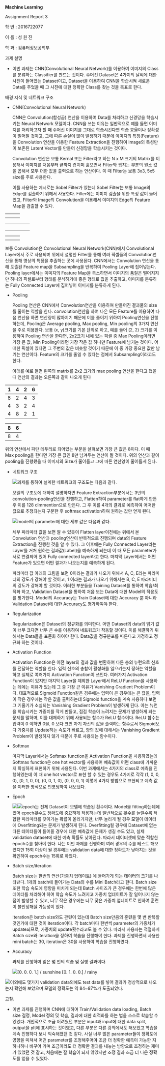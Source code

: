 **Machine Learning**

Assignment Report 3

학 번 : 2016722077

이 름 : 성 원 진

학 과 : 컴퓨터정보공학부

과제 설명

-   이번 과제는 CNN(Convolutional Neural Network)를 이용하여 이미지의 Class를 분류하는 Classifier를 만드는 것이다. 주어진 Dataset은 4가지의 날씨에 대한 사진이 들어있는 Dataset이고, Dataset을 이용하여 CNN을 학습시켜 새로운 Data를 주었을 때 그 사진에 대한 정확한 Class를 찾는 것을 목표로 한다.

배경 지식 및 네트워크 구조

-   CNN(Convolutional Neural Network)

    CNN은 Convolution(합성곱) 연산을 이용하여 Data를 처리하고 신경망을 학습시키는 Neural Network 모델이다. CNN을 쓰는 이유는 일반적으로 예를 들면 이미지를 처리하고자 할 때 주어진 이미지를 그대로 학습시킨다면 학습 효율이나 정확성이 떨어질 것이고, 그에 따른 손실이 많이 발생하기 때문에 이미지의 특징(Feature)을 Convolution 연산을 이용한 Feature Extraction을 진행하여 Image의 특성만이 보존된 Latent Vector를 만들어 신경망을 학습시키는 것이다.

    Convolution 연산은 보통 Kernal 또는 Filter라고 하는 N x M 크기의 Matrix를 이용해서 이미지를 처음부터 끝까지 겹치며 훑으면서 Filter와 겹치는 부분의 원소 값을 곱해서 모두 더한 값을 출력으로 하는 연산이다. 이 때 Filter는 보통 3x3, 5x5 size를 주로 사용한다.

    이를 사용하는 예시로는 Sobel Filter가 있는데 Sobel Filter는 보통 Image의 Edge를 검출하기 위해서 사용한다. Filter에는 이미지 검출을 위한 특정 값이 들어있고, Filter와 Image의 Convolution을 이용해서 이미지의 Edge의 Feature Map을 검출할 수 있다.

|   |   |   |
|---|---|---|
|   |   |   |
|   |   |   |

|   |   |   |   |   |
|---|---|---|---|---|
|   |   |   |   |   |
|   |   |   |   |   |
|   |   |   |   |   |
|   |   |   |   |   |

|   |   |   |
|---|---|---|
|   |   |   |
|   |   |   |

보통 Convolution은 Convolutional Neural Network(CNN)에서 Convolutional Layer에서 주로 사용되며 위에서 설명한 Filter를 통해 여러 픽셀들의 Convolution연산을 통해 영상의 특징을 추출하는 곳에 사용된다. CNN에서는 Convolution 연산을 통해 도출된 Feature map을 Subsampling을 반복하여 Pooling Layer에 집어넣는다. Pooling layer에서는 이미지의 Feature Map을 축소하면서 이미지의 품질은 떨어지지만 하나의 픽셀로부터 형태를 분석하기에 좋은 형태로 값을 추출하고, 이미지를 분류하는 Fully Connected Layer에 집어넣어 이미지를 분류하게 된다.

-   Pooling

    Pooling 연산은 CNN에서 Convolution연산을 이용하여 만들어진 결과물의 size를 줄이는 역할을 한다. convolution연산을 하여 나온 모든 Feature를 이용하여 다음 연산을 하면 연산량이 많아지기 때문에 이를 줄이기 위하여 Pooling연산을 진행하는데, Pooling은 Average pooling, Max pooling, Min pooling의 3가지 연산을 주로 이용한다. 보통 (x, y)크기를 기본 단위로 하고, 예를 들어 (2, 2) 크기를 이용하여 Pooling 연산을 한다면, 2x2크기 내에 있는 픽셀 중 Max Pooling이라면 가장 큰 값, Min Pooling이라면 가장 작은 값 하나만 Feature에 남기는 것이다. 어떠한 픽셀이 있다면 그 주변의 값은 비슷할 것이기 때문에 이 중 가장 중요한 값만 남기는 연산이다. Feature의 크기를 줄일 수 있다는 점에서 Subsampling이라고도 한다.

    아래를 예로 들면 왼쪽의 matrix를 2x2 크기의 max pooling 연산을 한다고 했을 때 연산의 결과는 오른쪽과 같이 나오게 된다

| 1 | 4 | 2 | 6 |
|---|---|---|---|
| 8 | 2 | 4 | 3 |
| 4 | 3 | 2 | 4 |
| 4 | 8 | 2 | 1 |

| 8 | 6 |
|---|---|
| 8 | 4 |

위의 연산에서 파란 테두리로 되어있는 부분을 살펴보면 가장 큰 값은 8이다. 이 때 Max pooling을 한다면 가장 큰 값인 8만 남겨두는 연산이 될 것이다. 위의 연산과 같이 pooling을 진행했을 때 이미지의 Size가 줄어들고 그에 따른 연산양이 줄어들게 된다.

-   네트워크 구조

    ![](media/f82d39b94398e33b10fc3c8145cb5d7e.jpeg)과제를 통하여 설계한 네트워크의 구조도는 다음과 같다.

    모델의 구조도에 대하여 설명하자면 Feature Extraction부분에서는 3번의 convolution-pooling연산을 진행하고, Flatten하여 parameter를 flat하게 만든 후 이를 128 dimmention으로 만든다. 그 후 이를 4개의 결과로 예측하여 어떠한 값으로 추정되는지 구분한 후 softmax activation하여 원하는 값만 얻게 된다.

    ![](media/1b0cb22b507498529401510a8898f59e.png)model의 parameter에 대한 세부 값은 다음과 같다.

    세부 파라미터 값을 보면 알 수 있듯이 Flatten layer이전에는 위에서 본 Convolution 연산과 pooling연산이 반복적으로 진행되며 data의 Feature Extraction을 진행한 것을 알 수 있다. 그 이후에는 Fully Connected Layer라는 Layer를 거쳐 원하는 결과값(Label)을 예측하게 되는데 이 때 모든 parameter가 서로 연결되어 있어 Fully connected layer라고 한다. 마지막 Layer에서는 어떤 Feature가 있으면 어떤 결과가 나오는지를 예측하게 된다.

    파라미터 값 아래의 그림을 보면 0이라는 결과가 나오기 위해서 A, C, E라는 파라미터의 강도가 강해야 할 것이고, 1 이라는 결과가 나오기 위해서는 B, C, E 파라미터의 강도가 강해야 할 것이다. 이러한 부분들을 Training Dataset를 통하여 학습/최적화 하고, Validation Dataset을 통하여 처음 보는 Data에 대한 Model의 적응도를 평가한다. Model의 Accuracy는 Train Dataset에 대한 Accuracy 뿐 아니라 Validation Dataset에 대한 Accuracy도 평가하여야 한다.

-   Regularization

    Regularization은 Dataset의 정규화를 의미한다. 어떤 Dataset의 data의 밝기 값이 너무 크다면 너무 큰 수를 이용하여 네트워크가 작동할 것이다. 이를 해결하기 위해서는 Data들을 표준화 하여야 한다. Data값을 정규분포를 따른다고 가정하고 정규화 하는 것이다.

-   Activation Function

    Activation Function은 이전 layer의 결과 값을 변환하여 다른 층의 뉴런으로 신호를 전달하는 역할을 한다. 입력 신호의 총합이 활성화를 일으키는지 정하는 역할을 하고 실제로 여러가지 Activation Function이 쓰인다. 여러가지 Activation Function이 있지만 마지막 Layer을 제외한 Layer에서 ReLU Function을 사용하는 데에는 이유가 있는데 그 중 가장 큰 이유가 Vanishing Gradient Problem이다. 대표적으로 Sigmoid Function같은 경우에는 입력이 큰 경우에는 큰 값을, 입력이 작은 경우에는 작은 값을 출력하는데 Sigmoid function을 계속 사용하다 보면 그 기울기가 소실되는 Vanishing Gradient Problem이 발생하게 된다. 이는 뉴런을 학습시키는 가중치를 작게 만들고, 점점 학습이 느려지는 문제가 발생하게 되는 문제를 말하며, 이를 대체하기 위해 사용되는 함수가 ReLU 함수이다. ReLU 함수는 입력이 0 이하면 0을, 0 보다 크면 자기 자신의 값을 출력하는 함수로서 Sigmoid보다 가중치를 Update하는 속도가 빠르고, 양의 값에 대해서는 Vanishing Gradient Problem이 발생하지 않기 때문에 주로 사용되는 함수이다.

-   Softmax

    마지막 Layer에서는 Softmax function을 Activation Function을 사용하였는데 Softmax function은 one hot vector를 사용하여 예측값이 어떤 class에 가까운지 확실하게 표현하기 위해 사용된다. 이번 과제에서는 4가지의 class로 예측을 진행하였는데 이 때 one hot vector로 표현 할 수 있는 경우도 4가지로 각각 (1, 0, 0, 0), (0, 1, 0, 0), (0, 0, 1, 0), (0, 0, 0, 1) 이렇게 4가지 방법으로 표현되고 예측 값을 이러한 방식으로 인코딩하여 내보낸다.

-   Epoch

    ![](media/ecbd5084f7cea267b5afde7382b35a8d.png)![](media/7a1bbbf6e74bace1b70faf5d568e8fde.png)epoch는 전체 Dataset이 모델에 학습된 횟수이다. Model을 fitting하는데에 있어 epoch횟수도 정확도에 중요하게 작용하는데 일반적으로 횟수를 늘릴수록 적합한 파라미터를 찾아가는 확률이 올라가지만, 너무 늘리게 될 경우 모델이 데이터에 Overfitting되는 문제가 발생하게 된다. Overfitting될 경우에 Dataset에 없는 다른 데이터들이 들어올 경우에 대한 예측값에 문제가 생길 수도 있고, 실제 validation dataset에 대한 예측 확률도 낮아진다. 따라서 데이터셋에 맞춘 적합한 epoch수를 찾아야 한다. 나는 이번 과제를 진행하며 여러 경우의 수를 테스트 해보았지만 15회 이상이 될 경우에는 validation data에 대한 정확도가 낮아지는 것을 확인하여 epoch수는 15회로 하였다.

-   Batch size/iteration

    Batch size는 한번의 연산(가중치 업데이트) 에 들어가게 되는 데이터의 크기를 나타낸다. 1개의 batch에 들어가는 Data의 수를 Mini Batch라고 한다. Batch size 또한 학습 속도에 영향을 미치게 되는데 Batch 사이즈가 큰 경우에는 한번에 많은 데이터를 처리해야 하여 학습 속도가 느려지고 가중치 업데이트가 잘 일어나지 않는 점이 발생할 수 있고, 너무 작은 경우에는 너무 잦은 가중치 업데이트로 인하여 훈련이 불안정해질 가능성이 있다.

    Iteration은 batch size와도 관련이 있는데 Batch size만큼의 훈련을 몇 번 반복할 것인가에 대한 것이 iteration이다. 각 batch마다 한번씩 parameter의 가중치가 update되므로, 가중치의 update횟수라고도 볼 수 있다. 따라서 사용자는 적절하게 Batch size와 iteration을 정하여 학습을 진행해야 한다. 과제를 진행하면서 사용한 mini batch는 30, iteration은 30을 사용하여 학습을 진행하였다.

-   Accuracy

    과제를 진행하며 얻은 몇 번의 학습 및 실행 결과이다.

    ![](media/9982a9e7cf5ae20e5a22e31e856079e6.png)[0. 0. 0. 1.] / sunshine [0. 1. 0. 0.] / rainy

![](media/039c32888b4db403f02ce2d62749631e.png)이외에도 몇가지 validation data외에도 test data를 넣어 결과가 정상적으로 나오는지 확인해 보았으며 모델의 정확도는 약 84\~87%가 도출되었다.

고찰.

-   이번 과제를 진행하며 CNN에 대하여 Train/Validation data loading, Batch size 결정, Model 정의 및 학습, 결과에 대한 최적화를 하는 법을 스스로 학습할 수 있었다. 개인적으로 조금 어려웠던 부분은 input과 input에 대한 data split, output을 plt에 표시하는 것이였고, 다른 부분은 다른 강의에서도 해보았고 학습을 계속 진행하다 보니 익숙해졌던 것 같다. 사실 너무 많은 parameter들이 정확도에 영향을 미쳐서 어떤 parameter를 조정해주어야 조금 더 정확한 예측이 가능한 지 하나하나 바꾸어 가며 조금이라도 더 정확한 결과를 내놓는 방향으로 조정하는 재미가 있었던 것 같고, 처음에는 잘 학습이 되지 않았지만 조정 결과 조금 더 나은 정확도를 얻을 수 있었다.
